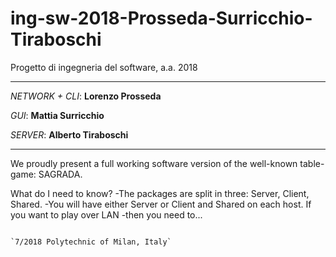 # ing-sw-2018-Prosseda-Surricchio-Tiraboschi
Progetto di ingegneria del software, a.a. 2018

********************************************************

_NETWORK + CLI_: **Lorenzo Prosseda**

_GUI_: **Mattia Surricchio**

_SERVER_: **Alberto Tiraboschi**

********************************************************

We proudly present a full working software version of the well-known table-game: SAGRADA.

What do I need to know?
-The packages are split in three: Server, Client, Shared. 
-You will have either Server or Client and Shared on each host. If you want to play over LAN 
-then you need to...




                                                                            `7/2018 Polytechnic of Milan, Italy`